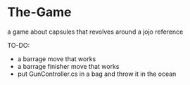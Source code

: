 # The-Game
a game about capsules that revolves around a jojo reference


TO-DO:
- a barrage move that works
- a barrage finisher move that works
- put GunController.cs in a bag and throw it in the ocean
